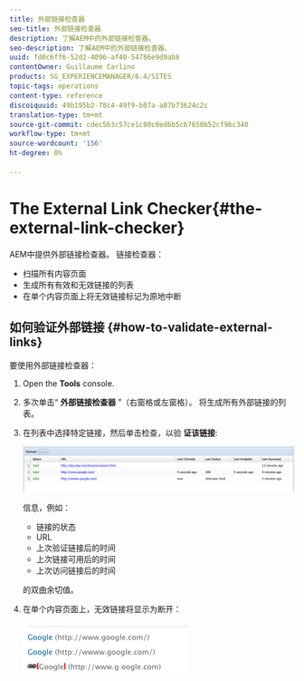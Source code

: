 ```yaml
---
title: 外部链接检查器
seo-title: 外部链接检查器
description: 了解AEM中的外部链接检查器。
seo-description: 了解AEM中的外部链接检查器。
uuid: fd0c6ff6-52d2-4096-af40-54786e9d9ab8
contentOwner: Guillaume Carlino
products: SG_EXPERIENCEMANAGER/6.4/SITES
topic-tags: operations
content-type: reference
discoiquuid: 49b195b2-78c4-49f9-b07a-a87b73624c2c
translation-type: tm+mt
source-git-commit: cdec5b3c57ce1c80c0ed6b5cb7650b52cf9bc340
workflow-type: tm+mt
source-wordcount: '156'
ht-degree: 0%

---
```



# The External Link Checker{#the-external-link-checker}

AEM中提供外部链接检查器。 链接检查器：

* 扫描所有内容页面
* 生成所有有效和无效链接的列表
* 在单个内容页面上将无效链接标记为原地中断

## 如何验证外部链接 {#how-to-validate-external-links}

要使用外部链接检查器：

1. Open the **Tools** console.
1. 多次单击“ **外部链接检查器** ”（右窗格或左窗格）。 将生成所有外部链接的列表。
1. 在列表中选择特定链接，然后单击检查，以验 **证该链接**:

   ![chlimage_1-109](assets/chlimage_1-109.png)

   信息，例如：

   * 链接的状态
   * URL
   * 上次验证链接后的时间
   * 上次链接可用后的时间
   * 上次访问链接后的时间

   的双曲余切值。

1. 在单个内容页面上，无效链接将显示为断开：

   ![chlimage_1-110](assets/chlimage_1-110.png)

